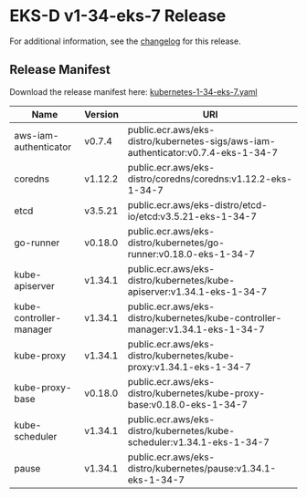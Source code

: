 # EKS-D v1-34-eks-7 Release

For additional information, see the [changelog](CHANGELOG-v1-34-eks-7.md) for this release.

## Release Manifest

Download the release manifest here: [kubernetes-1-34-eks-7.yaml](https://distro.eks.amazonaws.com/kubernetes-1-34/kubernetes-1-34-eks-7.yaml)

| Name | Version | URI |
|------|---------|-----|
| aws-iam-authenticator | v0.7.4 | public.ecr.aws/eks-distro/kubernetes-sigs/aws-iam-authenticator:v0.7.4-eks-1-34-7 |
| coredns | v1.12.2 | public.ecr.aws/eks-distro/coredns/coredns:v1.12.2-eks-1-34-7 |
| etcd | v3.5.21 | public.ecr.aws/eks-distro/etcd-io/etcd:v3.5.21-eks-1-34-7 |
| go-runner | v0.18.0 | public.ecr.aws/eks-distro/kubernetes/go-runner:v0.18.0-eks-1-34-7 |
| kube-apiserver | v1.34.1 | public.ecr.aws/eks-distro/kubernetes/kube-apiserver:v1.34.1-eks-1-34-7 |
| kube-controller-manager | v1.34.1 | public.ecr.aws/eks-distro/kubernetes/kube-controller-manager:v1.34.1-eks-1-34-7 |
| kube-proxy | v1.34.1 | public.ecr.aws/eks-distro/kubernetes/kube-proxy:v1.34.1-eks-1-34-7 |
| kube-proxy-base | v0.18.0 | public.ecr.aws/eks-distro/kubernetes/kube-proxy-base:v0.18.0-eks-1-34-7 |
| kube-scheduler | v1.34.1 | public.ecr.aws/eks-distro/kubernetes/kube-scheduler:v1.34.1-eks-1-34-7 |
| pause | v1.34.1 | public.ecr.aws/eks-distro/kubernetes/pause:v1.34.1-eks-1-34-7 |
